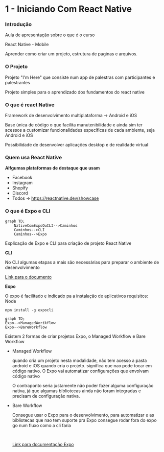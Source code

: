 # 1 - Iniciando Com React Native

### Introdução

Aula de apresentação sobre o que é o curso

React Native - Mobile

Aprender como criar um projeto, estrutura de paginas e arquivos.

### O Projeto

Projeto "I'm Here" que consiste num app de palestras com participantes e palestrantes

Projeto simples para o aprendizado dos fundamentos do react native

### O que é react Native

Framework de desenvolvimento multiplataforma -> Android e iOS

Base única de código o que facilita manutenibilidade e ainda sim ter acessos a customizar funcionalidades específicas de cada ambiente, seja Android e iOS

Possibilidade de desenvolver aplicações desktop e de realidade virtual

### Quem usa React Native

**Alfgumas plataformas de destaque que usam**

- Facebook
- Instagram
- Shopify
- Discord
- Todos -> https://reactnative.dev/showcase

### O que é Expo e CLI

```mermaid
graph TD;
	NativeComExpoOuCLI-->Caminhos
	Caminhos-->CLI
	Caminhos-->Expo
```

Explicação de Expo e CLI para criação de projeto React Native

**CLI**

No CLI algumas etapas a mais são necessárias para preparar o ambiente de desenvolvimento

[Link para o documento](https://reactnative.dev/docs/environment-setup)

**Expo**

O expo é facilitado e indicado pa a instalação de aplicativos 
requisitos: Node

```
npm install -g expocli
```

```mermaid
graph TD;    
Expo-->ManagedWorikflow    
Expo-->BareWorkflow    

```

Existem 2 formas de criar projetos Expo, o Managed Workflow e Bare Workflow

- Managed Workflow

  quando cria um projeto nesta modalidade, não tem acesso a pasta android e iOS quando cria o projeto. significa que nao pode tocar em código nativo. O Expo vai automatizar configurações que envolvam código nativo

  O contraponto seria justamente não poder fazer alguma configuração nativa, já que algumas bibliotecas ainda não foram integradas e precisam de configuração nativa.

- Bare Workflow

  Consegue usar o Expo para o desenvolvimento, para automatizar e as bibliotecas que nao tem suporte pra Expo consegue rodar fora do expo go num fluxo como a cli faria

  ​

  [Link para documentação Expo](https://docs.expo.dev)

